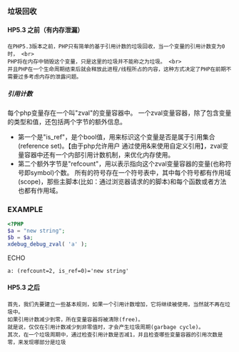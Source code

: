 ### 垃圾回收

#### HP5.3 之前（有内存泄漏）
```
在PHP5.3版本之前，PHP只有简单的基于引用计数的垃圾回收，当一个变量的引用计数变为0时， <br>
PHP将在内存中销毁这个变量，只是这里的垃圾并不能称之为垃圾。 <br>
并且PHP在一个生命周期结束后就会释放此进程/线程所占的内容，这种方式决定了PHP在前期不需要过多考虑内存的泄露问题。
```
##### 引用计数
每个php变量存在一个叫"zval"的变量容器中。
一个zval变量容器，除了包含变量的类型和值，还包括两个字节的额外信息。
* 第一个是"is_ref"，是个bool值，用来标识这个变量是否是属于引用集合(reference set)。【由于php允许用户
通过使用&来使用自定义引用】，zval变量容器中还有一个内部引用计数机制，来优化内存使用。
* 第二个额外字节是"refcount"，用以表示指向这个zval变量容器的变量(也称符号即symbol)个数。
所有的符号存在一个符号表中，其中每个符号都有作用域(scope)，那些主脚本(比如：通过浏览器请求的的脚本)和每个函数或者方法也都有作用域。

### EXAMPLE
```PHP
<?PHP
$a = "new string";
$b = $a;
xdebug_debug_zval( 'a' );
```
ECHO
```
a: (refcount=2, is_ref=0)='new string'
```
#### HP5.3 之后
```
首先，我们先要建立一些基本规则，如果一个引用计数增加，它将继续被使用，当然就不再在垃圾中。
如果引用计数减少到零，所在变量容器将被清除(free)。
就是说，仅仅在引用计数减少到非零值时，才会产生垃圾周期(garbage cycle)。
其次，在一个垃圾周期中，通过检查引用计数是否减1，并且检查哪些变量容器的引用次数是零，来发现哪部分是垃圾
```
